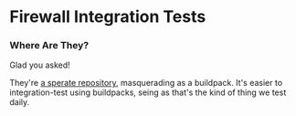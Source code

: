 Firewall Integration Tests
==========================

### Where Are They?

Glad you asked!

They're [a sperate repository](https://github.com/cf-buildpacks/cf-buildpack-null), masquerading as
a buildpack. It's easier to integration-test using buildpacks, seing as that's the kind of thing we
test daily.
